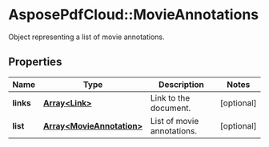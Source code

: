 ﻿# AsposePdfCloud::MovieAnnotations
Object representing a list of movie annotations.

## Properties
Name | Type | Description | Notes
------------ | ------------- | ------------- | -------------
**links** | [**Array&lt;Link&gt;**](Link.md) | Link to the document. | [optional] 
**list** | [**Array&lt;MovieAnnotation&gt;**](MovieAnnotation.md) | List of movie annotations. | [optional] 


